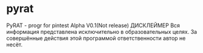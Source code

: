 # pyrat
PyRAT - progr for pintest Alpha V0.1(Not release)
ДИСКЛЕЙМЕР 
Вся информация представлена исключительно в образовательных целях.
За совершённые действия этой программой ответственности автор не несёт.
